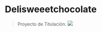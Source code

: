 # Delisweeetchocolate
> Proyecto de Titulación.
![](https://cdn.discordapp.com/attachments/604403312829136907/978009134538571786/logo.png)
